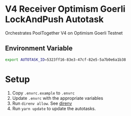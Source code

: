 # V4 Receiver Optimism Goerli LockAndPush Autotask

Orchestrates PoolTogether V4 on Optimism Goerli Testnet

## Environment Variable
```.sh
export AUTOTASK_ID=5323ff16-83e3-47cf-82e5-5a7b0e6a1b38
```

# Setup

1. Copy `.envrc.example` to `.envrc`
2. Update `.envrc` with the appropriate variables
3. Run `direnv allow`.  See [direnv](https://direnv.net)
4. Run `yarn update` to update the autotasks.
